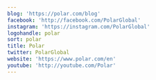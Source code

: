 ```yaml
---
blog: 'https://polar.com/blog'
facebook: 'http://facebook.com/PolarGlobal'
instagram: 'https://instagram.com/PolarGlobal'
logohandle: polar
sort: polar
title: Polar
twitter: PolarGlobal
website: 'https://www.polar.com/en'
youtube: 'http://youtube.com/Polar'
---
```

